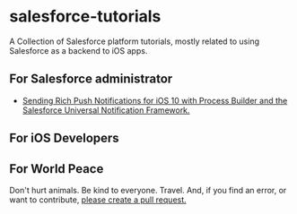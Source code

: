 # salesforce-tutorials
A Collection of Salesforce platform tutorials, mostly related to using Salesforce as a backend to iOS apps.

## For Salesforce administrator
* [Sending Rich Push Notifications for iOS 10 with Process Builder and the Salesforce Universal Notification Framework.](https://github.com/quintonwall/salesforce-tutorials/tree/master/universal-push-notification-framework)

## For iOS Developers

## For World Peace
Don't hurt animals. Be kind to everyone. Travel. And, if you find an error, or want to contribute, [please create a pull request.](https://github.com/quintonwall/salesforce-tutorials/pulls)
